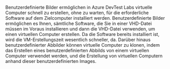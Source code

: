Benutzerdefinierte Bilder ermöglichen in Azure DevTest Labs virtuelle Computer schnell zu erstellen, ohne zu warten, für die erforderliche Software auf dem Zielcomputer installiert werden. Benutzerdefinierte Bilder ermöglichen es Ihnen, sämtliche Software, die Sie in einer VHD-Datei müssen im Voraus installieren und dann die VHD-Datei verwenden, um einen virtuellen Computer erstellen. Da die Software bereits installiert ist, wird die VM-Erstellungszeit wesentlich schneller, da. Darüber hinaus benutzerdefinierter Abbilder können virtuelle Computer zu klonen, indem das Erstellen eines benutzerdefinierten Abbilds von einem virtuellen Computer verwendet werden, und die Erstellung von virtuellen Computern anhand dieser benutzerdefinierten Images.
